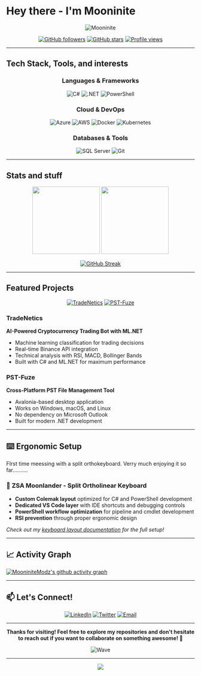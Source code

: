 # Hey there - I'm Mooninite

<div align="center">
  <img src="https://readme-typing-svg.herokuapp.com?font=Courier+New&size=20&duration=3000&pause=1000&color=FF00FF&center=true&vCenter=true&width=600&lines=🔷🔷+🟪🟪🟪🟪🟪🟪+OPSEC+🟪🟪🟪🟪🟪🟪+🔷🔷;🔷🔷+🟪🟪🟪🟪🟪🟪+Automation+🟪🟪🟪🟪🟪🟪+🔷🔷;🔷🔷🔷+🟪🟪🟪🟪🟪🟪+42+🟪🟪🟪🟪🟪🟪+🔷🔷🔷" alt="Mooninite" />
  
  [![GitHub followers](https://img.shields.io/github/followers/MooniniteModz?style=for-the-badge&logo=github&color=00D4AA)](https://github.com/MooniniteModz)
  [![GitHub stars](https://img.shields.io/github/stars/MooniniteModz?style=for-the-badge&logo=github&color=FFD700)](https://github.com/MooniniteModz)
  [![Profile views](https://komarev.com/ghpvc/?username=MooniniteModz&style=for-the-badge&color=00D4AA)](https://github.com/MooniniteModz)

</div>

---

## Tech Stack, Tools, and interests

<div align="center">

### Languages & Frameworks
![C#](https://img.shields.io/badge/C%23-239120?style=for-the-badge&logo=c-sharp&logoColor=white)
![.NET](https://img.shields.io/badge/.NET-512BD4?style=for-the-badge&logo=dotnet&logoColor=white)
![PowerShell](https://img.shields.io/badge/PowerShell-5391FE?style=for-the-badge&logo=powershell&logoColor=white)

### Cloud & DevOps
![Azure](https://img.shields.io/badge/Microsoft_Azure-0089D0?style=for-the-badge&logo=microsoft-azure&logoColor=white)
![AWS](https://img.shields.io/badge/Amazon_AWS-FF9900?style=for-the-badge&logo=amazonaws&logoColor=white)
![Docker](https://img.shields.io/badge/Docker-2CA5E0?style=for-the-badge&logo=docker&logoColor=white)
![Kubernetes](https://img.shields.io/badge/Kubernetes-326ce5?style=for-the-badge&logo=kubernetes&logoColor=white)

### Databases & Tools
![SQL Server](https://img.shields.io/badge/Microsoft%20SQL%20Server-CC2927?style=for-the-badge&logo=microsoft%20sql%20server&logoColor=white)
![Git](https://img.shields.io/badge/Git-F05032?style=for-the-badge&logo=git&logoColor=white)

</div>

---

##  Stats and stuff

<div align="center">
  
  <img height="180em" src="https://github-readme-stats.vercel.app/api?username=MooniniteModz&show_icons=true&theme=tokyonight&include_all_commits=true&count_private=true"/>
  <img height="180em" src="https://github-readme-stats.vercel.app/api/top-langs/?username=MooniniteModz&layout=compact&langs_count=8&theme=tokyonight"/>

</div>

<div align="center">
  
  [![GitHub Streak](https://streak-stats.demolab.com/?user=MooniniteModz&theme=tokyonight)](https://git.io/streak-stats)

</div>

---

##  Featured Projects

<div align="center">

[![TradeNetics](https://github-readme-stats.vercel.app/api/pin/?username=MooniniteModz&repo=TradeNetics&theme=tokyonight)](https://github.com/MooniniteModz/TradeNetics)
[![PST-Fuze](https://github-readme-stats.vercel.app/api/pin/?username=MooniniteModz&repo=PST-Fuze&theme=tokyonight)](https://github.com/MooniniteModz/PST-Fuze)

</div>

###  TradeNetics
**AI-Powered Cryptocurrency Trading Bot with ML.NET**
- Machine learning classification for trading decisions
- Real-time Binance API integration
- Technical analysis with RSI, MACD, Bollinger Bands
- Built with C# and ML.NET for maximum performance

###  PST-Fuze  
**Cross-Platform PST File Management Tool**
- Avalonia-based desktop application
- Works on Windows, macOS, and Linux
- No dependency on Microsoft Outlook
- Built for modern .NET development

---

## ⌨️ Ergonomic Setup

FIrst time meessing with a split orthokeyboard. Verry much enjoying it so far..........

### 🌙 **ZSA Moonlander** - Split Ortholinear Keyboard
- **Custom Colemak layout** optimized for C# and PowerShell development
- **Dedicated VS Code layer** with IDE shortcuts and debugging controls
- **PowerShell workflow optimization** for pipeline and cmdlet development
- **RSI prevention** through proper ergonomic design

*Check out my [keyboard layout documentation](https://github.com/MooniniteModz/NVim-Config) for the full setup!*

---

## 📈 Activity Graph

[![MooniniteModz's github activity graph](https://github-readme-activity-graph.vercel.app/graph?username=MooniniteModz&theme=tokyo-night)](https://github.com/ashutosh00710/github-readme-activity-graph)

---

## 📫 Let's Connect!

<div align="center">

[![LinkedIn](https://img.shields.io/badge/LinkedIn-0077B5?style=for-the-badge&logo=linkedin&logoColor=white)](https://linkedin.com/in/your-profile)
[![Twitter](https://img.shields.io/badge/Twitter-1DA1F2?style=for-the-badge&logo=twitter&logoColor=white)](https://x.com/mooniNitemodz/)
[![Email](https://img.shields.io/badge/Email-D14836?style=for-the-badge&logo=gmail&logoColor=white)](mailto:MooniniteModz@proton.me)

</div>

---

<div align="center">
  
  **Thanks for visiting! Feel free to explore my repositories and don't hesitate to reach out if you want to collaborate on something awesome! 🚀**
  
  ![Wave](https://raw.githubusercontent.com/mayhemantt/mayhemantt/Update/svg/Bottom.svg)

</div>

---

<div align="center">
  <img src="https://quotes-github-readme.vercel.app/api?type=horizontal&theme=tokyonight" />
</div>
